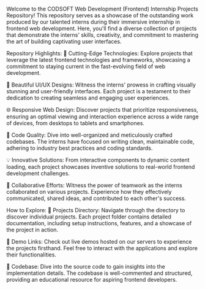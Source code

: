 Welcome to the CODSOFT Web Development (Frontend) Internship Projects Repository! This repository serves as a showcase of the outstanding work produced by our talented interns during their immersive internship in frontend web development. Here, you'll find a diverse collection of projects that demonstrate the interns' skills, creativity, and commitment to mastering the art of building captivating user interfaces.

Repository Highlights:
🚀 Cutting-Edge Technologies: Explore projects that leverage the latest frontend technologies and frameworks, showcasing a commitment to staying current in the fast-evolving field of web development.

🎨 Beautiful UI/UX Designs: Witness the interns' prowess in crafting visually stunning and user-friendly interfaces. Each project is a testament to their dedication to creating seamless and engaging user experiences.

🌐 Responsive Web Design: Discover projects that prioritize responsiveness, ensuring an optimal viewing and interaction experience across a wide range of devices, from desktops to tablets and smartphones.

🔧 Code Quality: Dive into well-organized and meticulously crafted codebases. The interns have focused on writing clean, maintainable code, adhering to industry best practices and coding standards.

💡 Innovative Solutions: From interactive components to dynamic content loading, each project showcases inventive solutions to real-world frontend development challenges.

👥 Collaborative Efforts: Witness the power of teamwork as the interns collaborated on various projects. Experience how they effectively communicated, shared ideas, and contributed to each other's success.

How to Explore:
📂 Projects Directory: Navigate through the directory to discover individual projects. Each project folder contains detailed documentation, including setup instructions, features, and a showcase of the project in action.

🚀 Demo Links: Check out live demos hosted on our servers to experience the projects firsthand. Feel free to interact with the applications and explore their functionalities.

📄 Codebase: Dive into the source code to gain insights into the implementation details. The codebase is well-commented and structured, providing an educational resource for aspiring frontend developers.
